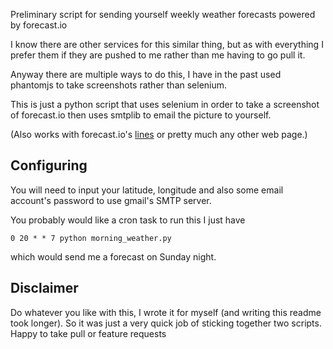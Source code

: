 Preliminary script for sending yourself weekly weather forecasts powered by forecast.io

I know there are other services for this similar thing, but as with everything I prefer them if they are pushed to me rather than me having to go pull it.


Anyway there are multiple ways to do this, I have in the past used phantomjs to take screenshots rather than selenium. 

This is just a python script that uses selenium in order to take a screenshot of forecast.io then uses smtplib to email the picture to yourself.

(Also works with forecast.io's [lines](http://forecast.io/lines/) or pretty much any other web page.)

## Configuring

You will need to input your latitude, longitude and also some email account's password to use gmail's SMTP server.

You probably would like a cron task to run this I just have

`0 20 * * 7 python morning_weather.py`

which would send me a forecast on Sunday night.

## Disclaimer

Do whatever you like with this, I wrote it for myself (and writing this readme took longer). So it was just a very quick job of sticking together two scripts. Happy to take pull or feature requests 

